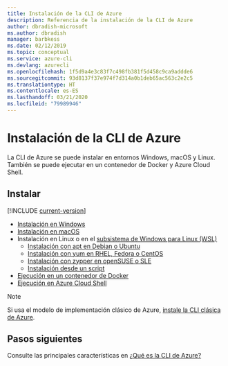 ```yaml
---
title: Instalación de la CLI de Azure
description: Referencia de la instalación de la CLI de Azure
author: dbradish-microsoft
ms.author: dbradish
manager: barbkess
ms.date: 02/12/2019
ms.topic: conceptual
ms.service: azure-cli
ms.devlang: azurecli
ms.openlocfilehash: 1f5d9a4e3c83f7c498fb381f5d458c9ca9addde6
ms.sourcegitcommit: 93d8137f37e974f7d314a0b1deb65ac563c2e2c5
ms.translationtype: HT
ms.contentlocale: es-ES
ms.lasthandoff: 03/21/2020
ms.locfileid: "79989946"
---
```

# <a name="install-the-azure-cli"></a>Instalación de la CLI de Azure

La CLI de Azure se puede instalar en entornos Windows, macOS y Linux.  También se puede ejecutar en un contenedor de Docker y Azure Cloud Shell.

## <a name="install"></a>Instalar

[!INCLUDE [current-version](includes/current-version.md)]

* [Instalación en Windows](install-azure-cli-windows.md)
* [Instalación en macOS](install-azure-cli-macos.md)
* Instalación en Linux o en el [subsistema de Windows para Linux (WSL)](/windows/wsl/about)
  * [Instalación con apt en Debian o Ubuntu](install-azure-cli-apt.md)
  * [Instalación con yum en RHEL, Fedora o CentOS](install-azure-cli-yum.md)
  * [Instalación con zypper en openSUSE o SLE](install-azure-cli-zypper.md)
  * [Instalación desde un script](install-azure-cli-linux.md)
* [Ejecución en un contenedor de Docker](run-azure-cli-docker.md)
* [Ejecución en Azure Cloud Shell](/azure/cloud-shell/quickstart)

> [!NOTE]
> Si usa el modelo de implementación clásico de Azure, [instale la CLI clásica de Azure](install-classic-cli.md).

## <a name="next-steps"></a>Pasos siguientes

Consulte las principales características en [¿Qué es la CLI de Azure?](what-is-azure-cli.md)
